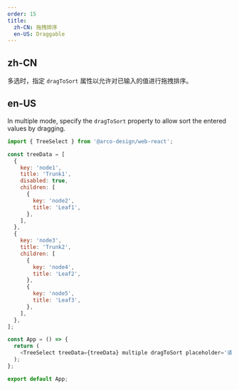 ```yaml
---
order: 15
title:
  zh-CN: 拖拽排序
  en-US: Draggable
---
```


## zh-CN

多选时，指定 `dragToSort` 属性以允许对已输入的值进行拖拽排序。

## en-US

In multiple mode, specify the `dragToSort` property to allow sort the entered values by dragging.

```js
import { TreeSelect } from '@arco-design/web-react';

const treeData = [
  {
    key: 'node1',
    title: 'Trunk1',
    disabled: true,
    children: [
      {
        key: 'node2',
        title: 'Leaf1',
      },
    ],
  },
  {
    key: 'node3',
    title: 'Trunk2',
    children: [
      {
        key: 'node4',
        title: 'Leaf2',
      },
      {
        key: 'node5',
        title: 'Leaf3',
      },
    ],
  },
];

const App = () => {
  return (
    <TreeSelect treeData={treeData} multiple dragToSort placeholder='请选择...' style={{ width: 300 }} />
  );
};

export default App;
```
